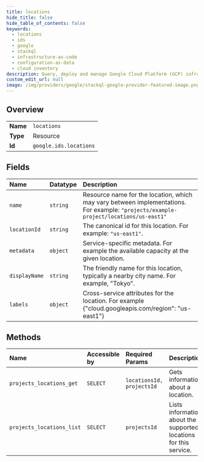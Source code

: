 ```yaml
---
title: locations
hide_title: false
hide_table_of_contents: false
keywords:
  - locations
  - ids
  - google    
  - stackql
  - infrastructure-as-code
  - configuration-as-data
  - cloud inventory
description: Query, deploy and manage Google Cloud Platform (GCP) infrastructure and resources using SQL
custom_edit_url: null
image: /img/providers/google/stackql-google-provider-featured-image.png
---
```

  
    

## Overview
<table><tbody>
<tr><td><b>Name</b></td><td><code>locations</code></td></tr>
<tr><td><b>Type</b></td><td>Resource</td></tr>
<tr><td><b>Id</b></td><td><code>google.ids.locations</code></td></tr>
</tbody></table>

## Fields
| Name | Datatype | Description |
|:-----|:---------|:------------|
| `name` | `string` | Resource name for the location, which may vary between implementations. For example: `"projects/example-project/locations/us-east1"` |
| `locationId` | `string` | The canonical id for this location. For example: `"us-east1"`. |
| `metadata` | `object` | Service-specific metadata. For example the available capacity at the given location. |
| `displayName` | `string` | The friendly name for this location, typically a nearby city name. For example, "Tokyo". |
| `labels` | `object` | Cross-service attributes for the location. For example &#123;"cloud.googleapis.com/region": "us-east1"&#125; |
## Methods
| Name | Accessible by | Required Params | Description |
|:-----|:--------------|:----------------|:------------|
| `projects_locations_get` | `SELECT` | `locationsId, projectsId` | Gets information about a location. |
| `projects_locations_list` | `SELECT` | `projectsId` | Lists information about the supported locations for this service. |

